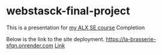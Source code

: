 # webstasck-final-project
This is a presentation for [my ALX SE course](https://github.com/RoseGekonge) Completion

Below is the link to the site deployment.
https://la-brasserie-sfqn.onrender.com [Link](https://github.com/RoseGekonge/La_Brasserie)
